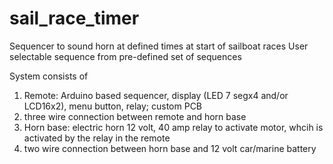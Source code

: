 # sail_race_timer
Sequencer to sound horn at defined times at start of sailboat races
User selectable sequence from pre-defined set of sequences

System consists of
  1. Remote: Arduino based sequencer, display (LED 7 segx4 and/or LCD16x2), menu button, relay; custom PCB
  2. three wire connection between remote and horn base
  3. Horn base: electric horn 12 volt, 40 amp relay to activate motor, whcih is activated by the relay in the remote
  4. two wire connection between horn base and 12 volt car/marine battery
